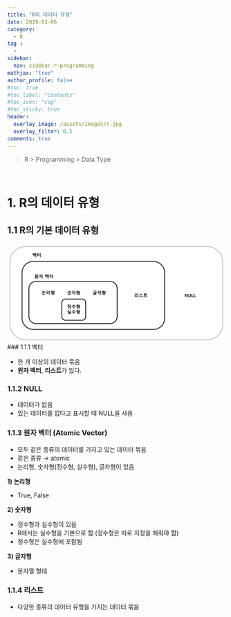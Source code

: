 ```yaml
---
title: "R의 데이터 유형"
date: 2019-03-06
category:
  - R
tag :
  -
sidebar:
  nav: sidebar-r-programming
mathjax: "true"
author_profile: false
#toc: true
#toc_label: "Contents"
#toc_icon: "cog"
#toc_sticky: true
header:
  overlay_image: /assets/images/r.jpg
  overlay_filter: 0.5
comments: true
---
```

> R > Programming > Data Type

<br>


# 1. R의 데이터 유형

## 1.1 R의 기본 데이터 유형
<div style="text-align:center;">
<img src="/assets/images/lecture/FE_quant/r/part01/ch02/img001.jpg" width="600px"/>
</div>
### 1.1.1 벡터

- 한 개 이상의 데이터 묶음
- **원자 벡터**, **리스트**가 있다.

### 1.1.2 NULL

- 데이터가 없음
- 있는 데이터를 없다고 표시할 때 NULL을 사용

### 1.1.3 원자 벡터 (Atomic Vector)

- 모두 같은 종류의 데이터를 가지고 있는 데이터 묶음
- 같은 종류 → atomic
- 논리형, 숫자형(정수형, 실수형), 글자형이 있음

**1) 논리형**

- True, False

**2) 숫자형**

- 정수형과 실수형이 있음
- R에서는 실수형을 기본으로 함 (정수형은 따로 지정을 해줘야 함)
- 정수형은 실수형에 포함됨

**3) 글자형**

- 문자열 형태

### 1.1.4 리스트

- 다양한 종류의 데이터 유형을 가지는 데이터 묶음
